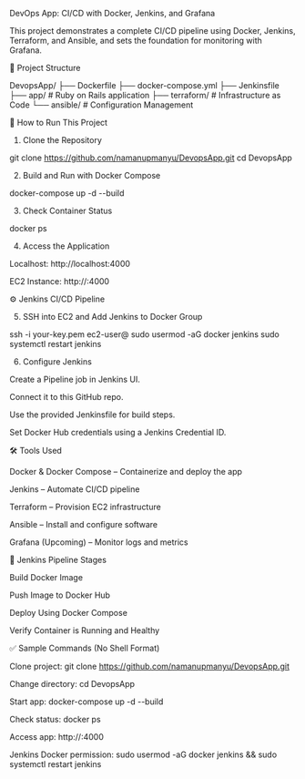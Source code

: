 DevOps App: CI/CD with Docker, Jenkins, and Grafana

This project demonstrates a complete CI/CD pipeline using Docker, Jenkins, Terraform, and Ansible, and sets the foundation for monitoring with Grafana.

🔧 Project Structure

DevopsApp/
├── Dockerfile
├── docker-compose.yml
├── Jenkinsfile
├── app/             # Ruby on Rails application
├── terraform/       # Infrastructure as Code
└── ansible/         # Configuration Management

🚀 How to Run This Project

1. Clone the Repository

git clone https://github.com/namanupmanyu/DevopsApp.git
cd DevopsApp

2. Build and Run with Docker Compose

docker-compose up -d --build

3. Check Container Status

docker ps

4. Access the Application

Localhost: http://localhost:4000

EC2 Instance: http://:4000

⚙️ Jenkins CI/CD Pipeline

5. SSH into EC2 and Add Jenkins to Docker Group

ssh -i your-key.pem ec2-user@<your-ec2-public-ip>
sudo usermod -aG docker jenkins
sudo systemctl restart jenkins

6. Configure Jenkins

Create a Pipeline job in Jenkins UI.

Connect it to this GitHub repo.

Use the provided Jenkinsfile for build steps.

Set Docker Hub credentials using a Jenkins Credential ID.

🛠 Tools Used

Docker & Docker Compose – Containerize and deploy the app

Jenkins – Automate CI/CD pipeline

Terraform – Provision EC2 infrastructure

Ansible – Install and configure software

Grafana (Upcoming) – Monitor logs and metrics

🧪 Jenkins Pipeline Stages

Build Docker Image

Push Image to Docker Hub

Deploy Using Docker Compose

Verify Container is Running and Healthy

✅ Sample Commands (No Shell Format)

Clone project: git clone https://github.com/namanupmanyu/DevopsApp.git

Change directory: cd DevopsApp

Start app: docker-compose up -d --build

Check status: docker ps

Access app: http://<your-ec2-ip>:4000

Jenkins Docker permission: sudo usermod -aG docker jenkins && sudo systemctl restart jenkins


